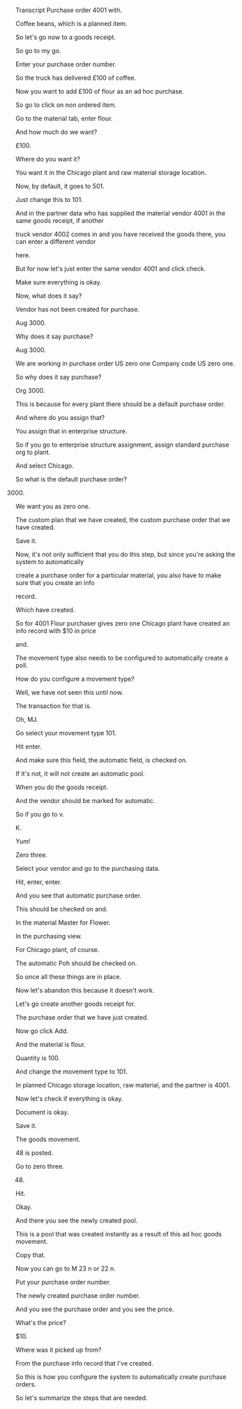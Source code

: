 
Transcript
Purchase order 4001 with.

Coffee beans, which is a planned item.

So let's go now to a goods receipt.

So go to my go.

Enter your purchase order number.

So the truck has delivered £100 of coffee.

Now you want to add £100 of flour as an ad hoc purchase.

So go to click on non ordered item.

Go to the material tab, enter flour.

And how much do we want?

£100.

Where do you want it?

You want it in the Chicago plant and raw material storage location.

Now, by default, it goes to 501.

Just change this to 101.

And in the partner data who has supplied the material vendor 4001 in the same goods receipt, if another

truck vendor 4002 comes in and you have received the goods there, you can enter a different vendor

here.

But for now let's just enter the same vendor 4001 and click check.

Make sure everything is okay.

Now, what does it say?

Vendor has not been created for purchase.

Aug 3000.

Why does it say purchase?

Aug 3000.

We are working in purchase order US zero one Company code US zero one.

So why does it say purchase?

Org 3000.

This is because for every plant there should be a default purchase order.

And where do you assign that?

You assign that in enterprise structure.

So if you go to enterprise structure assignment, assign standard purchase org to plant.

And select Chicago.

So what is the default purchase order?

3000.

We want you as zero one.

The custom plan that we have created, the custom purchase order that we have created.

Save it.

Now, it's not only sufficient that you do this step, but since you're asking the system to automatically

create a purchase order for a particular material, you also have to make sure that you create an info

record.

Which have created.

So for 4001 Flour purchaser gives zero one Chicago plant have created an info record with $10 in price

and.

The movement type also needs to be configured to automatically create a poll.

How do you configure a movement type?

Well, we have not seen this until now.

The transaction for that is.

Oh, MJ.

Go select your movement type 101.

Hit enter.

And make sure this field, the automatic field, is checked on.

If it's not, it will not create an automatic pool.

When you do the goods receipt.

And the vendor should be marked for automatic.

So if you go to v.

K.

Yum!

Zero three.

Select your vendor and go to the purchasing data.

Hit, enter, enter.

And you see that automatic purchase order.

This should be checked on and.

In the material Master for Flower.

In the purchasing view.

For Chicago plant, of course.

The automatic Poh should be checked on.

So once all these things are in place.

Now let's abandon this because it doesn't work.

Let's go create another goods receipt for.

The purchase order that we have just created.

Now go click Add.

And the material is flour.

Quantity is 100.

And change the movement type to 101.

In planned Chicago storage location, raw material, and the partner is 4001.

Now let's check if everything is okay.

Document is okay.

Save it.

The goods movement.

48 is posted.

Go to zero three.

48.

Hit.

Okay.

And there you see the newly created pool.

This is a pool that was created instantly as a result of this ad hoc goods movement.

Copy that.

Now you can go to M 23 n or 22 n.

Put your purchase order number.

The newly created purchase order number.

And you see the purchase order and you see the price.

What's the price?

$10.

Where was it picked up from?

From the purchase info record that I've created.

So this is how you configure the system to automatically create purchase orders.

So let's summarize the steps that are needed.


